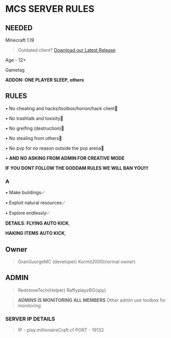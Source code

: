 # **MCS** SERVER RULES 

## **NEEDED**

Minecraft 1.19
> Outdated client? [Download our Latest Release](https://guormit.cf/get/minecraft/latest)

Age - 12+ 

Gametag 

**ADDON: ONE PLAYER SLEEP, others**

## **RULES**

• No cheating and hacks/toolbox/horion/hack client🚫

• No trashtalk and toxixity🚫

• No greifing (destruction)🚫

• No stealing from others🚫

• No pvp for no reason outside the pvp arena🚫

• **AND NO ASKING FROM ADMIN FOR CREATIVE MODE**

**IF YOU DONT FOLLOW THE GODDAM RULES WE WILL BAN YOU!!!**

### A

• Make buildings✅

• Exploit natural resources✅

• Explore endlessly✅ 


**DETAILS**: **FLYING AUTO KICK**,

**HAKING ITEMS** **AUTO KICK**,

## Owner

> GranGuorgeMC (developer)
> Kormit2000(normal owner)

## ADMIN

> RedstoneTech(Helper)
> RaffyplayzBG(spy)

> **ADMINS IS MONITORING ALL MEMBERS** Other admin use toolbox for monitoring 

### SERVER IP DETAILS
> IP - play.millionaireCraft.cf
> PORT - 19132
